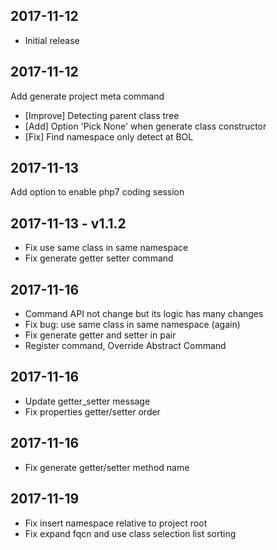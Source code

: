 ## 2017-11-12

- Initial release

## 2017-11-12

Add generate project meta command

- [Improve] Detecting parent class tree
- [Add] Option 'Pick None' when generate class constructor
- [Fix] Find namespace only detect at BOL

## 2017-11-13

Add option to enable php7 coding session

## 2017-11-13 - v1.1.2

- Fix use same class in same namespace
- Fix generate getter setter command

## 2017-11-16

- Command API not change but its logic has many changes
- Fix bug: use same class in same namespace (again)
- Fix generate getter and setter in pair
- Register command, Override Abstract Command

## 2017-11-16

- Update getter_setter message
- Fix properties getter/setter order

## 2017-11-16

- Fix generate getter/setter method name

## 2017-11-19

- Fix insert namespace relative to project root
- Fix expand fqcn and use class selection list sorting
